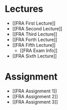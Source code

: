 # Lectures
- [[FRA First Lecture]]
- [[FRA Second Lecture]]
- [[FRA Third Lecture]]
- [[FRA Forth Lecture]]
- [[FRA Fifth Lecture]]
	- [[FRA Exam Info]]
- [[FRA Sixth Lecture]]
# Assignment
- [[FRA Assignment 1]]
- [[FRA Assignment 2]]
- [[FRA Assignment 3]]